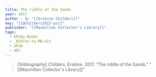 ```yaml
---
title: The riddle of the Sands
year: 2017
author - 1: "[[Erskine Childers]]"
key: "[[@Childers2017-ps]]"
publisher: "[[Macmillan Collector's Library]]"
tags:
  - EPubs-Books
  - _BibTex-to-MD-Git
  - ePub
  - AEC
---
```


> [!bibliography]
> Childers, Erskine. 2017. “The riddle of the Sands.” "[[Macmillan Collector's Library]]"